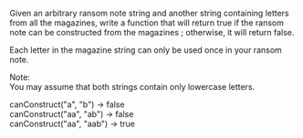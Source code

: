 Given an arbitrary ransom note string and another string containing letters from all the magazines, write a function that will return true if the ransom note can be constructed from the magazines ; otherwise, it will return false.  

Each letter in the magazine string can only be used once in your ransom note.  

Note:  
You may assume that both strings contain only lowercase letters.  

canConstruct("a", "b") -> false  
canConstruct("aa", "ab") -> false  
canConstruct("aa", "aab") -> true  